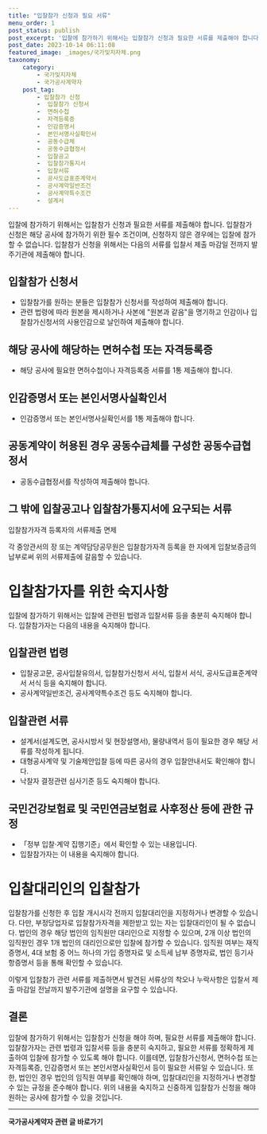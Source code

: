 ```yaml
---
title: "입찰참가 신청과 필요 서류"
menu_order: 1
post_status: publish
post_excerpt: '입찰에 참가하기 위해서는 입찰참가 신청과 필요한 서류를 제출해야 합니다. 입찰참가 신청은 해당 공사에 참가하기 위한 필수 조건이며, 신청하지 않은 경우에는 입찰에 참가할 수 없습니다. 입찰참가 신청을 위해서는 다음의 서류를 입찰서 제출 마감일 전까지 발주기관에 제출해야 합니다.'
post_date: 2023-10-14 06:11:08
featured_image: _images/국가및지자체.png
taxonomy:
    category:
        - 국가및지자체
        - 국가공사계약자
    post_tag:
        - 입찰참가 신청
        -  입찰참가 신청서
        -  면허수첩
        -  자격등록증
        -  인감증명서
        -  본인서명사실확인서
        -  공동수급체
        -  공동수급협정서
        -  입찰공고
        -  입찰참가통지서
        -  입찰서류
        -  공사도급표준계약서
        -  공사계약일반조건
        -  공사계약특수조건
        -  설계서
---
```



입찰에 참가하기 위해서는 입찰참가 신청과 필요한 서류를 제출해야 합니다. 입찰참가 신청은 해당 공사에 참가하기 위한 필수 조건이며, 신청하지 않은 경우에는 입찰에 참가할 수 없습니다. 입찰참가 신청을 위해서는 다음의 서류를 입찰서 제출 마감일 전까지 발주기관에 제출해야 합니다.

## 입찰참가 신청서
- 입찰참가를 원하는 분들은 입찰참가 신청서를 작성하여 제출해야 합니다.
- 관련 법령에 따라 원본을 제시하거나 사본에 "원본과 같음"을 명기하고 인감이나 입찰참가신청서의 사용인감으로 날인하여 제출해야 합니다.

## 해당 공사에 해당하는 면허수첩 또는 자격등록증
- 해당 공사에 필요한 면허수첩이나 자격등록증 서류를 1통 제출해야 합니다.

## 인감증명서 또는 본인서명사실확인서
- 인감증명서 또는 본인서명사실확인서를 1통 제출해야 합니다.

## 공동계약이 허용된 경우 공동수급체를 구성한 공동수급협정서
- 공동수급협정서를 작성하여 제출해야 합니다.

## 그 밖에 입찰공고나 입찰참가통지서에 요구되는 서류

입찰참가자격 등록자의 서류제출 면제

각 중앙관서의 장 또는 계약담당공무원은 입찰참가자격 등록을 한 자에게 입찰보증금의 납부로써 위의 서류제출에 갈음할 수 있습니다.

# 입찰참가자를 위한 숙지사항

입찰에 참가하기 위해서는 입찰에 관련된 법령과 입찰서류 등을 충분히 숙지해야 합니다. 입찰참가자는 다음의 내용을 숙지해야 합니다.

## 입찰관련 법령
- 입찰공고문, 공사입찰유의서, 입찰참가신청서 서식, 입찰서 서식, 공사도급표준계약서 서식 등을 숙지해야 합니다.
- 공사계약일반조건, 공사계약특수조건 등도 숙지해야 합니다.

## 입찰관련 서류
- 설계서(설계도면, 공사시방서 및 현장설명서), 물량내역서 등이 필요한 경우 해당 서류를 작성하게 됩니다.
- 대형공사계약 및 기술제안입찰 등에 따른 공사의 경우 입찰안내서도 확인해야 합니다.
- 낙찰자 결정관련 심사기준 등도 숙지해야 합니다.

## 국민건강보험료 및 국민연금보험료 사후정산 등에 관한 규정
- 「정부 입찰·계약 집행기준」에서 확인할 수 있는 내용입니다.
- 입찰참가자는 이 내용을 숙지해야 합니다.

# 입찰대리인의 입찰참가

입찰참가를 신청한 후 입찰 개시시각 전까지 입찰대리인을 지정하거나 변경할 수 있습니다. 다만, 부정당업자로 입찰참가자격을 제한받고 있는 자는 입찰대리인이 될 수 없습니다. 법인의 경우 해당 법인의 임직원만 대리인으로 지정할 수 있으며, 2개 이상 법인의 임직원인 경우 1개 법인의 대리인으로만 입찰에 참가할 수 있습니다. 임직원 여부는 재직증명서, 4대 보험 중 어느 하나의 가입 증명자료 및 소득세 납부 증명자료, 법인 등기사항증명서 등을 통해 확인할 수 있습니다.

이렇게 입찰참가 관련 서류를 제출하면서 발견된 서류상의 착오나 누락사항은 입찰서 제출 마감일 전날까지 발주기관에 설명을 요구할 수 있습니다.

## 결론


입찰에 참가하기 위해서는 입찰참가 신청을 해야 하며, 필요한 서류를 제출해야 합니다. 입찰참가자는 관련 법령과 입찰서류 등을 충분히 숙지하고, 필요한 서류를 정확하게 제출하여 입찰에 참가할 수 있도록 해야 합니다. 이를테면, 입찰참가신청서, 면허수첩 또는 자격등록증, 인감증명서 또는 본인서명사실확인서 등이 필요한 서류일 수 있습니다. 또한, 법인인 경우 법인의 임직원 여부를 확인해야 하며, 입찰대리인을 지정하거나 변경할 수 있는 규정을 준수해야 합니다. 위의 내용을 숙지하고 신중하게 입찰참가 신청을 해야 원하는 공사에 참가할 수 있을 것입니다.
<!-- wp:separator -->
<hr class="wp-block-separator has-alpha-channel-opacity"/>
<!-- /wp:separator -->

<!-- wp:group {"backgroundColor":"base","layout":{"type":"constrained"}} -->
<div class="wp-block-group has-base-background-color has-background"><!-- wp:paragraph {"align":"center","fontSize":"medium"} -->
<p class="has-text-align-center has-large-font-size"><strong>국가공사계약자 관련 글 바로가기</strong></p>
<!-- /wp:paragraph -->


<!-- wp:latest-posts {"categories":[{"id":6878,"count":19,"description":"","link":"https://uknowlaw.com/category/%ea%b5%ad%ea%b0%80%ea%b3%b5%ec%82%ac%ea%b3%84%ec%95%bd%ec%9e%90/","name":"국가공사계약자","slug":"국가공사계약자","taxonomy":"category","parent":0,"meta":[],"_links":{"self":[{"href":"https://uknowlaw.com/wp-json/wp/v2/categories/6878"}],"collection":[{"href":"https://uknowlaw.com/wp-json/wp/v2/categories"}],"about":[{"href":"https://uknowlaw.com/wp-json/wp/v2/taxonomies/category"}],"wp:post_type":[{"href":"https://uknowlaw.com/wp-json/wp/v2/posts?categories=6878"}],"curies":[{"name":"wp","href":"https://api.w.org/{rel}","templated":true}]}}],"postsToShow":100,"excerptLength":28,"postLayout":"grid","columns":2,"featuredImageAlign":"left","featuredImageSizeSlug":"large","fontSize":18px} /--></div>
<!-- /wp:group -->